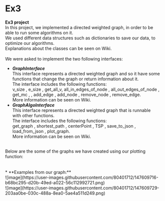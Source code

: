 # Ex3
**Ex3 project**<br>
In this project, we implemented a directed weighted graph, in order to be able to run some algorithms on it.<br>
We used different data structures such as dictionaries to save our data, to optimize our algorithms.<br>
Explanations about the classes can be seen on Wiki.<br>
<br>
We were asked to implement the two following interfaces:<br>
* ***GraphInterface***<br>
This interface represents a directed weighted graph and so it have some functions that change the graph or return information about it.<br>
The interface includes the following functions: <br>
v_size , e_size , get_all_v, all_in_edges_of_node , all_out_edges_of_node , get_mc , , add_edge , add_node , remove_node , remove_edge.<br>
More information can be seen on Wiki.<br>
* ***GraphAlgoInterface***<br>
This interface represents a directed weighted graph that is runnable with other functions.<br>
The interface includes the following functions: <br>
get_graph  , shortest_path , centerPoint , TSP , save_to_json , load_from_json , plot_graph.<br>
More information can be seen on Wiki.<br>
<br>
Below are the some of the graphs we have created using our plotting function:<br>
<br>
<br>
* **Examples from our graph:**<br>
![image](https://user-images.githubusercontent.com/80401712/147609716-b68bc295-d20b-49ed-a022-56c112992721.png)<br>
![image](https://user-images.githubusercontent.com/80401712/147609729-203aa0be-030c-488a-8ea0-5ae4a511d249.png)<br>
